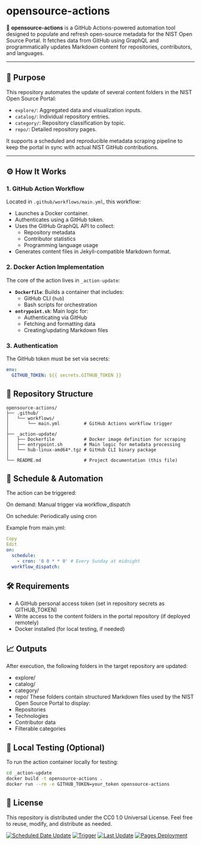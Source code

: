 # opensource-actions

🚀 **opensource-actions** is a GitHub Actions-powered automation tool designed to populate and refresh open-source metadata for the NIST Open Source Portal. It fetches data from GitHub using GraphQL and programmatically updates Markdown content for repositories, contributors, and languages.

---

## 📌 Purpose

This repository automates the update of several content folders in the NIST Open Source Portal:

- `explore/`: Aggregated data and visualization inputs.
- `catalog/`: Individual repository entries.
- `category/`: Repository classification by topic.
- `repo/`: Detailed repository pages.

It supports a scheduled and reproducible metadata scraping pipeline to keep the portal in sync with actual NIST GitHub contributions.

---

## ⚙️ How It Works

### 1. GitHub Action Workflow

Located in `.github/workflows/main.yml`, this workflow:

- Launches a Docker container.
- Authenticates using a GitHub token.
- Uses the GitHub GraphQL API to collect:
  - Repository metadata
  - Contributor statistics
  - Programming language usage
- Generates content files in Jekyll-compatible Markdown format.

### 2. Docker Action Implementation

The core of the action lives in `_action-update`:

- **`Dockerfile`**: Builds a container that includes:
  - GitHub CLI (`hub`)
  - Bash scripts for orchestration
- **`entrypoint.sh`**: Main logic for:
  - Authenticating via GitHub
  - Fetching and formatting data
  - Creating/updating Markdown files

### 3. Authentication

The GitHub token must be set via secrets:

```yaml
env:
  GITHUB_TOKEN: ${{ secrets.GITHUB_TOKEN }}
```

## 🧱 Repository Structure
```plaintext
opensource-actions/
├── .github/
│   └── workflows/
│       └── main.yml         # GitHub Actions workflow trigger
│
├── _action-update/
│   ├── Dockerfile           # Docker image definition for scraping
│   ├── entrypoint.sh        # Main logic for metadata processing
│   └── hub-linux-amd64*.tgz # GitHub CLI binary package
│
└── README.md                # Project documentation (this file)
```

## 🔄 Schedule & Automation
The action can be triggered:

On demand: Manual trigger via workflow_dispatch

On schedule: Periodically using cron

Example from main.yml:

```yaml
Copy
Edit
on:
  schedule:
    - cron: '0 0 * * 0' # Every Sunday at midnight
  workflow_dispatch:
```

## 🛠️ Requirements
* A GitHub personal access token (set in repository secrets as GITHUB_TOKEN)
* Write access to the content folders in the portal repository (if deployed remotely)
* Docker installed (for local testing, if needed)

## 📈 Outputs
After execution, the following folders in the target repository are updated:
* explore/
* catalog/
* category/
* repo/
These folders contain structured Markdown files used by the NIST Open Source Portal to display:
* Repositories
* Technologies
* Contributor data
* Filterable categories

## 🧪 Local Testing (Optional)
To run the action container locally for testing:
```bash
cd _action-update
docker build -t opensource-actions .
docker run --rm -e GITHUB_TOKEN=your_token opensource-actions
```

## 📝 License
This repository is distributed under the CC0 1.0 Universal License. Feel free to reuse, modify, and distribute as needed.

[![Scheduled Date Update][workflow img]][workflow url]
[![Trigger][schedule img]][schedule url]
[![Last Update][timestamp img]][timestamp url]
[![Pages Deployment][deployment img]][deployment url]

<!-- Scheduled Data Update -->
[workflow img]: https://img.shields.io/github/workflow/status/usnistgov/opensource-actions/Scheduled%20Data%20Update/master?label=Scheduled%20Data%20Update&logo=github-actions&logoColor=white&style=flat
[workflow url]: https://github.com/usnistgov/opensource-actions/actions?query=workflow%3A%22Scheduled+Data+Update%22 "usnistgov/opensource-actions/actions > Scheduled Data Update"
<!-- Trigger -->
[schedule img]: https://img.shields.io/badge/Trigger-daily%20%40%2008%3A05%20UTC-informational?style=flat
[schedule url]: https://github.com/usnistgov/opensource-actions/blob/master/.github/workflows/main.yml "usnistgov/opensource-actions/.github/workflows/main.yml"
<!-- Last Update -->
[timestamp img]: https://img.shields.io/badge/dynamic/json?color=informational&label=Last%20Update&query=%24%5B0%5D.commit.author.date&url=https%3A%2F%2Fapi.github.com%2Frepos%2Fusnistgov%2Fopensource%2Fcommits%3Fpath%3D_explore%2FLAST_MASTER_UPDATE.txt%26per_page%3D1&style=flat
[timestamp url]: https://github.com/usnistgov/opensource/blob/master/_explore/LAST_MASTER_UPDATE.txt "usnistgov/opensource/.../LAST_MASTER_UPDATE.txt"
<!-- Pages Deployment -->
[deployment img]: https://img.shields.io/github/deployments/usnistgov/opensource/github-pages?label=Pages%20Deployment&logo=github&logoColor=white&style=flat
[deployment url]: https://github.com/usnistgov/opensource/deployments/activity_log?environment=github-pages "usnistgov/opensource/deployments/activity_log > GitHub Pages"
